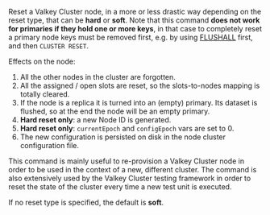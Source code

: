 Reset a Valkey Cluster node, in a more or less drastic way depending on the
reset type, that can be **hard** or **soft**. Note that this command
**does not work for primaries if they hold one or more keys**, in that case
to completely reset a primary node keys must be removed first, e.g. by using [FLUSHALL](flushall.md) first,
and then `CLUSTER RESET`.

Effects on the node:

1. All the other nodes in the cluster are forgotten.
2. All the assigned / open slots are reset, so the slots-to-nodes mapping is totally cleared.
3. If the node is a replica it is turned into an (empty) primary. Its dataset is flushed, so at the end the node will be an empty primary.
4. **Hard reset only**: a new Node ID is generated.
5. **Hard reset only**: `currentEpoch` and `configEpoch` vars are set to 0.
6. The new configuration is persisted on disk in the node cluster configuration file.

This command is mainly useful to re-provision a Valkey Cluster node
in order to be used in the context of a new, different cluster. The command
is also extensively used by the Valkey Cluster testing framework in order to
reset the state of the cluster every time a new test unit is executed.

If no reset type is specified, the default is **soft**.
